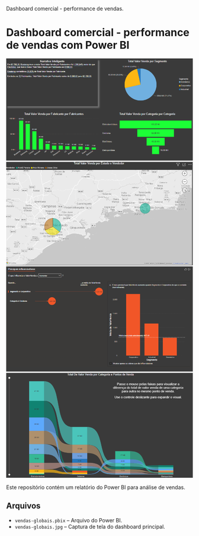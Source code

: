 Dashboard comercial - performance de vendas.

# Dashboard comercial - performance de vendas com Power BI

![Dashboard Principal](narrativainteligente.png)
![Performance de Vendedores](performancevendedores.png)
![Principais Influenciadores](principaisinfluenciadores.png)
![Faixas de Vendas](faixasdevendas.png)

Este repositório contém um relatório do Power BI para análise de vendas.

## Arquivos
- `vendas-globais.pbix` – Arquivo do Power BI.
- `vendas-globais.jpg` – Captura de tela do dashboard principal.
